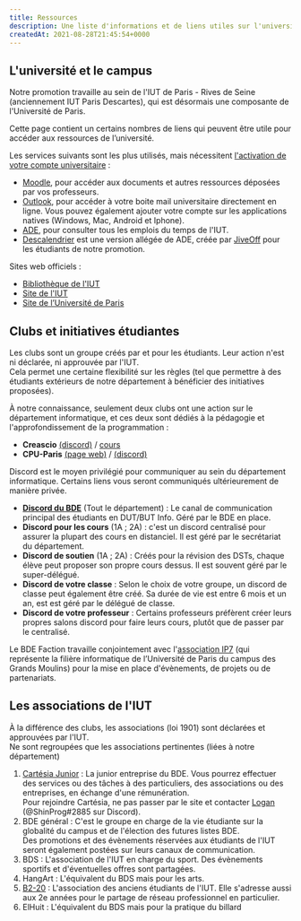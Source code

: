 ```yaml
---
title: Ressources
description: Une liste d'informations et de liens utiles sur l'université, le campus, les initiatives étudiantes et les associations de l'IUT
createdAt: 2021-08-28T21:45:54+0000
---
```


## L'université et le campus

Notre promotion travaille au sein de l'IUT de Paris - Rives de Seine (anciennement IUT Paris Descartes), qui est désormais une composante de l'Université de Paris.

Cette page contient un certains nombres de liens qui peuvent être utile pour accéder aux ressources de l’université.

Les services suivants sont les plus utilisés, mais nécessitent [l'activation de votre compte universitaire](https://u-paris.fr/activation-de-votre-compte-universite-de-paris/) : 
* [Moodle](https://moodle.u-paris.fr/), pour accéder aux documents et autres ressources déposées par vos professeurs.
* [Outlook](outlook.com/etu.u-paris.fr), pour accéder à votre boite mail universitaire directement en ligne. Vous pouvez également ajouter votre compte sur les applications natives (Windows, Mac, Android et Iphone). 
* [ADE](https://mescours.parisdescartes.fr/direct/myplanning.jsp), pour consulter tous les emplois du temps de l'IUT.
* [Descalendrier](https://edt.bde-faction.fr) est une version allégée de ADE, créée par [JiveOff](https://github.com/JiveOff) pour les étudiants de notre promotion. 
  
Sites web officiels :
* [Bibliothèque de l'IUT](https://u-paris.fr/bibliotheques/bu-iut/)
* [Site de l'IUT](https://iutparis-seine.u-paris.fr/)
* [Site de l’Université de Paris](https://u-paris.fr/)

## Clubs et initiatives étudiantes

Les clubs sont un groupe créés par et pour les étudiants. Leur action n'est ni déclarée, ni approuvée par l'IUT.  
Cela permet une certaine flexibilité sur les règles (tel que permettre à des étudiants extérieurs de notre département à bénéficier des initiatives proposées). 

À notre connaissance, seulement deux clubs ont une action sur le département informatique, et ces deux sont dédiés à la pédagogie et l'approfondissement de la programmation :
* **Creascio** [(discord)](https://discord.gg/TSjV4jH3Dq) / [cours](https://creascio.github.io/bibliotheque-v2/#/)
* **CPU-Paris** [(page web)](/cpu-paris) / [(discord)](https://discord.gg/4fcXmdbuuz)

Discord est le moyen privilégié pour communiquer au sein du département informatique. Certains liens vous seront communiqués ultérieurement de manière privée.
* [**Discord du BDE**](https://discord.gg/6XPHk23) (Tout le département) : Le canal de communication principal des étudiants en DUT/BUT Info. Géré par le BDE en place.
* **Discord pour les cours** (1A ; 2A) : c'est un discord centralisé pour assurer la plupart des cours en distanciel. Il est géré par le secrétariat du département.
* **Discord de soutien** (1A ; 2A) : Créés pour la révision des DSTs, chaque élève peut proposer son propre cours dessus. Il est souvent géré par le super-délégué.
* **Discord de votre classe** : Selon le choix de votre groupe, un discord de classe peut également être créé. Sa durée de vie est entre 6 mois et un an, est est géré par le délégué de classe.
* **Discord de votre professeur** : Certains professeurs préfèrent créer leurs propres salons discord pour faire leurs cours, plutôt que de passer par le centralisé.

Le BDE Faction travaille conjointement avec l'[association IP7](http://ip7.informatique.univ-paris-diderot.fr:8080/about/) (qui représente la filière informatique de l’Université de Paris du campus des Grands Moulins) pour la mise en place d'évènements, de projets ou de partenariats.

## Les associations de l'IUT

À la différence des clubs, les associations (loi 1901) sont déclarées et approuvées par l'IUT.  
Ne sont regroupées que les associations pertinentes (liées à notre département) 

1. [Cartésia Junior](https://cartesia-junior.netlify.app/) : La junior entreprise du BDE. Vous pourrez effectuer des services ou des tâches à des particuliers, des associations ou des entreprises, en échange d'une rémunération.  
   Pour rejoindre Cartésia, ne pas passer par le site et contacter [Logan](/team) (@ShinProg#2885 sur Discord).
2. BDE général : C'est le groupe en charge de la vie étudiante sur la globalité du campus et de l'élection des futures listes BDE.  
   Des promotions et des évènements réservées aux étudiants de l'IUT seront également postées sur leurs canaux de communication.
3. BDS : L'association de l'IUT en charge du sport. Des évènements sportifs et d'éventuelles offres sont partagées. 
4. HangArt : L'équivalent du BDS mais pour les arts.
5. [B2-20](https://b220.fr/association/) : L'association des anciens étudiants de l'IUT. Elle s'adresse aussi aux 2e années pour le partage de réseau professionnel en particulier.
6. ElHuit : L'équivalent du BDS mais pour la pratique du billard
